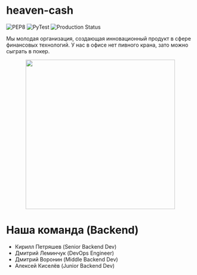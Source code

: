 # heaven-cash
![PEP8](https://github.com/ScorpKir/heaven-cash/actions/workflows/PEP8.yml/badge.svg?dummy=unused) ![PyTest](https://github.com/ScorpKir/heaven-cash/actions/workflows/pytest.yml/badge.svg) ![Production Status](https://github.com/ScorpKir/heaven-cash/actions/workflows/deploy.yml/badge.svg)

Мы молодая организация, создающая инновационный продукт в сфере финансовых технологий. У нас в офисе нет пивного крана, зато можно сыграть в покер.
<p align="center">
  <img src="https://lh3.googleusercontent.com/u/0/drive-viewer/AK7aPaCasb7g80yeqNj2IDzPZLV4kT_10HERQolWlSj0ce050mJjFc08t9PLwtgXiB4FCVtX5C8B9kokgx4_5ZaPPstaxQgA=w1920-h878" width=400 />
</p>

# Наша команда (Backend)
- Кирилл Петряшев (Senior Backend Dev)
- Дмитрий Леминчук (DevOps Engineer)
- Дмитрий Воронин (Middle Backend Dev)
- Алексей Киселёв (Junior Backend Dev)